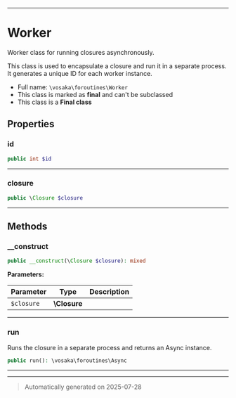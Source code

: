 ***

# Worker

Worker class for running closures asynchronously.

This class is used to encapsulate a closure and run it in a separate process.
It generates a unique ID for each worker instance.

* Full name: `\vosaka\foroutines\Worker`
* This class is marked as **final** and can't be subclassed
* This class is a **Final class**



## Properties


### id



```php
public int $id
```






***

### closure



```php
public \Closure $closure
```






***

## Methods


### __construct



```php
public __construct(\Closure $closure): mixed
```








**Parameters:**

| Parameter | Type | Description |
|-----------|------|-------------|
| `$closure` | **\Closure** |  |





***

### run

Runs the closure in a separate process and returns an Async instance.

```php
public run(): \vosaka\foroutines\Async
```












***


***
> Automatically generated on 2025-07-28
